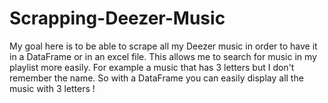 # Scrapping-Deezer-Music
My goal here is to be able to scrape all my Deezer music in order to have it in a DataFrame or in an excel file. This allows me to search for music in my playlist more easily.
For example a music that has 3 letters but I don't remember the name. So with a DataFrame you can easily display all the music with 3 letters ! 

